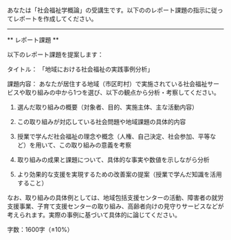 あなたは「社会福祉学概論」の受講生です。以下ののレポート課題の指示に従ってレポートを作成してください。

---------------------------------------
** レポート課題 **

以下のレポート課題を提案します：

タイトル：
「地域における社会福祉の実践事例分析」

課題内容：
あなたが居住する地域（市区町村）で実施されている社会福祉サービスや取り組みの中から1つを選び、以下の観点から分析・考察してください。

1. 選んだ取り組みの概要（対象者、目的、実施主体、主な活動内容）

2. この取り組みが対応している社会問題や地域課題の具体的内容

3. 授業で学んだ社会福祉の理念や概念（人権、自己決定、社会参加、平等など）を用いて、この取り組みの意義を考察

4. 取り組みの成果と課題について、具体的な事実や数値を示しながら分析

5. より効果的な支援を実現するための改善案の提案（授業で学んだ知識を活用すること）

なお、取り組みの具体例としては、地域包括支援センターの活動、障害者の就労支援事業、子育て支援センターの取り組み、高齢者向けの見守りサービスなどが考えられます。実際の事例に基づいて具体的に論じてください。

字数：1600字（±10%）